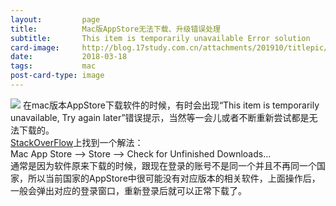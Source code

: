 ```yaml
---
layout:         page
title:          Mac版AppStore无法下载、升级错误处理
subtitle:       This item is temporarily unavailable Error solution
card-image:     http://blog.17study.com.cn/attachments/201910/titlepic/appstore.jpeg
date:           2018-03-18
tags:           mac
post-card-type: image
---
```

![](http://blog.17study.com.cn/attachments/201910/titlepic/appstore.jpeg)
在mac版本AppStore下载软件的时候，有时会出现“This item is temporarily unavailable, Try again later”错误提示，当然等一会儿或者不断重新尝试都是无法下载的。  
[StackOverFlow](http://stackoverflow.com/questions/27073615/trouble-downloading-xcode-6-1-on-mac-os-x-yosemite)上找到一个解法：  
Mac App Store --> Store --> Check for Unfinished Downloads...  
通常是因为软件原来下载的时候，跟现在登录的账号不是同一个并且不再同一个国家，所以当前国家的AppStore中很可能没有对应版本的相关软件，上面操作后，一般会弹出对应的登录窗口，重新登录后就可以正常下载了。  

